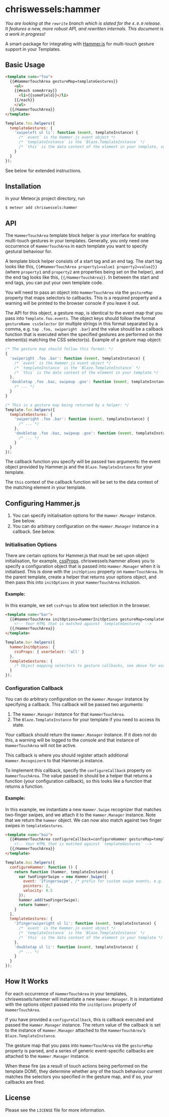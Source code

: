 # chriswessels:hammer

*You are looking at the `rewrite` branch which is slated for the `4.0.0` release. It features a new, more robust API, and rewritten internals. This document is a work in progress!*

A smart-package for integrating with [Hammer.js](https://github.com/hammerjs/hammer.js) for multi-touch gesture support in your Templates.

## Basic Usage

```html
<template name="foo">
  {{#HammerTouchArea gestureMap=templateGestures}}
    <ul>
    {{#each someArray}}
      <li>{{someField}}</li>
    {{/each}}
    </ul>
  {{/HammerTouchArea}}
</template>
```

```javascript
Template.foo.helpers({
  templateGestures: {
    'swipeleft ul li': function (event, templateInstance) {
      /* `event` is the Hammer.js event object */
      /* `templateInstance` is the `Blaze.TemplateInstance` */
      /* `this` is the data context of the element in your template, so in this case the iteree from someArray in the template */
    }
  }
});
```

See below for extended instructions.

## Installation

In your Meteor.js project directory, run

    $ meteor add chriswessels:hammer

## API

The `HammerTouchArea` template block helper is your interface for enabling multi-touch gestures in your templates. Generally, you only need one occurrence of `HammerTouchArea` in each template you want to specify gestural behaviour for.

A template block helper consists of a start tag and an end tag. The start tag looks like this, `{{#HammerTouchArea property1=value1 property2=value2}}` (where `property1` and `property2` are properties being set on the helper), and the end tag looks like this, `{{/HammerTouchArea}}`. In between the start and end tags, you can put your own template code.

You will need to pass an object into `HammerTouchArea` via the `gestureMap` property that maps selectors to callbacks. This is a required property and a warning will be printed to the browser console if you leave it out.

The API for this object, a gesture map, is identical to the event map that you pass into `Template.foo.events`. The object keys should follow the format `gestureName cssSelector` (or multiple strings in this format separated by a comma, e.g. `tap .foo, swiperight .bar`) and the value should be a callback function that is executed when the specified gestures are performed on the element(s) matching the CSS selector(s). Example of a gesture map object:

```javascript
/* The gesture map should follow this format: */
{
  'swiperight .foo .bar': function (event, templateInstance) {
    /* `event` is the Hammer.js event object */
    /* `templateInstance` is the `Blaze.TemplateInstance` */
    /* `this` is the data context of the element in your template */
  },
  'doubletap .foo .baz, swipeup .goo': function (event, templateInstance) {
    /* ... */
  }
}

/* This is a gesture map being returned by a helper: */
Template.foo.helpers({
  templateGestures: {
    'swiperight .foo .bar': function (event, templateInstance) {
      /* ... */
    },
    'doubletap .foo .baz, swipeup .goo': function (event, templateInstance) {
      /* ... */
    }
  }
});
```

The callback function you specify will be passed two arguments: the event object provided by Hammer.js and the `Blaze.TemplateInstance` for your template.

The `this` context of the callback function will be set to the data context of the matching element in your template.

## Configuring Hammer.js

1. You can specify initialisation options for the `Hammer.Manager` instance. See below.
1. You can do arbitrary configuration on the `Hammer.Manager` instance in a callback. See below.

### Initialisation Options

There are certain options for Hammer.js that must be set upon object initialisation, for example, [cssProps](http://hammerjs.github.io/jsdoc/Hammer.defaults.cssProps.html). chriswessels:hammer allows you to specify a configuration object that is passed into `Hammer.Manager` when it is initialised. This is done with the `initOptions` property on `HammerTouchArea`. In the parent template, create a helper that returns your options object, and then pass this into `initOptions` in your `HammerTouchArea` inclusion.

#### Example:

In this example, we set `cssProps` to allow text selection in the browser.

```html
<template name="bar">
  {{#HammerTouchArea initOptions=hammerInitOptions gestureMap=templateGestures}}
    <!-- Your HTML that is matched against `templateGestures` -->
  {{/HammerTouchArea}}
</template>
```

```javascript
Template.bar.helpers({
  hammerInitOptions: {
    cssProps: { userSelect: 'all' }
  },
  templateGestures: {
    /* Object mapping selectors to gesture callbacks, see above for example */
  }
});
```

### Configuration Callback

You can do arbitrary configuration on the `Hammer.Manager` instance by specifying a callback. This callback will be passed two arguments:

1. The `Hammer.Manager` instance for that `HammerTouchArea`.
1. The `Blaze.TemplateInstance` for your template if you need to access its state.

Your callback should return the `Hammer.Manager` instance. If it does not do this, a warning will be logged to the console and that instance of `HammerTouchArea` will not be active.

This callback is where you should register attach additional `Hammer.Recognizer`s to that Hammer.js instance.

To implement this callback, specify the `configureCallback` property on `HammerTouchArea`. The value passed in should be a helper that returns a function (your configuration callback), so this looks like a function that returns a function.

#### Example:

In this example, we instantiate a new `Hammer.Swipe` recognizer that matches two-finger swipes, and we attach it to the `Hammer.Manager` instance. Note that we return the `hammer` object. We can now also match against two finger swipes in `templateGestures`.

```html
<template name="baz">
  {{#HammerTouchArea configureCallback=configureHammer gestureMap=templateGestures}}
    <!-- Your HTML that is matched against `templateGestures` -->
  {{/HammerTouchArea}}
</template>
```

```javascript
Template.baz.helpers({
  configureHammer: function () {
    return function (hammer, templateInstance) {
      var twoFingerSwipe = new Hammer.Swipe({
        event: '2fingerswipe', /* prefix for custom swipe events, e.g. 2fingerswipeleft, 2fingerswiperight */
        pointers: 2,
        velocity: 0.5
      });
      hammer.add(twoFingerSwipe);
      return hammer;
    }
  },
  templateGestures: {
    '2fingerswiperight ul li': function (event, templateInstance) {
      /* `event` is the Hammer.js event object */
      /* `templateInstance` is the `Blaze.TemplateInstance` */
      /* `this` is the data context of the element in your template */
    },
    'doubletap ul li': function (event, templateInstance) {
      /* ... */
    }
  }
});
```

## How It Works

For each occurrence of `HammerTouchArea` in your templates, chriswessels:hammer will instantiate a new `Hammer.Manager`. It is instantiated with the options object passed into the `initOptions` property of `HammerTouchArea`.

If you have provided a `configureCallback`, this is callback executed and passed the `Hammer.Manager` instance. The return value of the callback is set to the instance of `Hammer.Manager` attached to the `HammerTouchArea`'s `Blaze.TemplateInstance`.

The gesture map that you pass into `HammerTouchArea` via the `gestureMap` property is parsed, and a series of generic event-specific callbacks are attached to the `Hammer.Manager` instance.

When these fire (as a result of touch actions being performed on the template DOM), they determine whether any of the touch behaviour current matches the selectors you specified in the gesture map, and if so, your callbacks are fired.

## License

Please see the `LICENSE` file for more information.
